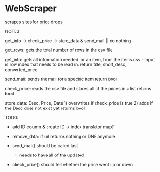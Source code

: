 # WebScraper
scrapes sites for price drops

NOTES:

get_info -> check_price -> store_data & send_mail || do nothing

get_rows:
    gets the total number of rows in the csv file

get_info: 
    gets all information needed for an item, from the items.csv
        - input is row index that needs to be read in.
    return title, short_desc, converted_price

send_mail:
    sends the mail for a specific item
    return bool

check_price:
    reads the csv file and stores all of the prices in a list
    returns bool

store_data: Desc, Price, Date
    1) overwrites if check_price is true
    2) adds if the Desc does not exist yet
    returns bool
    
TODO:
- add ID column & create ID -> index translator map?

- remove_data: if url returns nothing or DNE anymore

- send_mail() should be called last
    - needs to have all of the updated 

- check_price() should tell whether the price went up or down